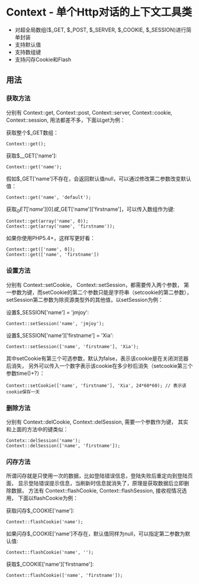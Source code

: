 # Context - 单个Http对话的上下文工具类

- 对超全局数组($_GET, $_POST, $_SERVER, $_COOKIE, $_SESSION)进行简单封装
- 支持默认值
- 支持数组键
- 支持闪存Cookie和Flash

## 用法

### 获取方法

分别有 Context::get, Context::post, Context::server, Context::cookie, Context::session,
用法都差不多，下面以get为例：

获取整个$_GET数组：

    Context::get();

获取$__GET['name']:

    Context::get('name');

假如$_GET['name']不存在，会返回默认值null，可以通过修改第二参数改变默认值：

    Context::get('name', 'default');

获取$_GET['name'][0]或$_GET['name']['firstname']，可以传入数组作为键:

    Context::get(array('name', 0));
    Context::get(array('name', 'firstname'));

如果你使用PHP5.4+，这样写更好看：

    Context::get(['name', 0]);
    Context::get(['name', 'firstname'])

### 设置方法

分别有 Context::setCookie， Context::setSession，都需要传入两个参数，
第一参数为键，而setCookie的第二个参数只能是字符串（setcookie的第二参数），
setSession第二参数为除资源类型外的其他值，以setSession为例：

设置$_SESSION['name'] = 'jmjoy':

    Context::setSession('name', 'jmjoy');

设置$_SESSION['name']['firstname'] = 'Xia':

    Context::setSession(['name', 'firstname'], 'Xia');

其中setCookie有第三个可选参数，默认为false，表示该cookie是在关闭浏览器后消失，
另外可以传入一个数字表示该cookie在多少秒后消失（setcookie第三个参数time()+?）：

    Context::setCookie(['name', 'firstname'], 'Xia', 24*60*60); // 表示该cookie保存一天

### 删除方法

分别有 Context::delCookie, Context::delSession, 需要一个参数作为键，
其实和上面的方法中的键类似：

    Contetx::delSession('name');
    Context::delSession(['name', 'firstname']);

### 闪存方法

所谓闪存就是只使用一次的数据，比如登陆错误信息，登陆失败后重定向到登陆页面，
显示登陆错误提示信息，当刷新时信息就消失了，原理是获取数据后立即删除数据，
方法有 Context::flashCookie, Context::flashSession, 接收视情况选用，
下面以flashCookie为例：

获取闪存$_COOKIE['name']:

    Context::flashCookie('name');

如果闪存$_COOKIE['name']不存在，默认值同样为null，可以指定第二参数为默认值:

    Context::flashCookie('name', '');

获取$_COOKIE['name']['firstname']:

    Context::flashCookie(['name', 'firstname']);
